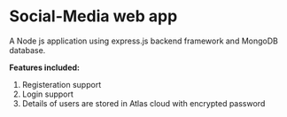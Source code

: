 # Social-Media web app
A Node js application using express.js backend framework and MongoDB database.

**Features included:**
1. Registeration support
2. Login support
3. Details of users are stored in Atlas cloud with encrypted password
